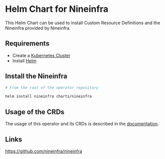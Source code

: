 # Helm Chart for Nineinfra

This Helm Chart can be used to install Custom Resource Definitions and the Nineinfra provided by Nineinfra.

## Requirements

- Create a [Kubernetes Cluster](../Readme.md)
- Install [Helm](https://helm.sh/docs/intro/install/)

## Install the Nineinfra

```bash
# From the root of the operator repository

helm install nineinfra charts/nineinfra
```

## Usage of the CRDs

The usage of this operator and its CRDs is described in the [documentation](https://github.com/nineinfra/nineinfra/blob/main/README.md).

## Links

https://github.com/nineinfra/nineinfra
